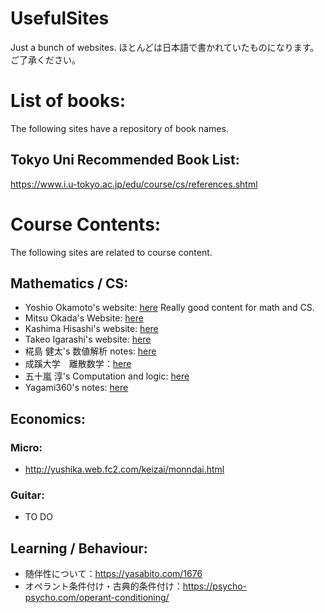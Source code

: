 # UsefulSites
Just a bunch of websites.
ほとんどは日本語で書かれていたものになります。ご了承ください。

# List of books:
The following sites have a repository of book names.

## Tokyo Uni Recommended Book List:
https://www.i.u-tokyo.ac.jp/edu/course/cs/references.shtml

# Course Contents:
The following sites are related to course content.

## Mathematics / CS:
- Yoshio Okamoto's website: [here](http://dopal.cs.uec.ac.jp/okamotoy/lect/)
Really good content for math and CS.
- Mitsu Okada's Website: [here](https://abelard.flet.keio.ac.jp/person/mitsu/pdf/)
- Kashima Hisashi's website: [here](https://hkashima.github.io/education.html)
- Takeo Igarashi's website: [here](https://www-ui.is.s.u-tokyo.ac.jp/~takeo/course/)
- 椛島 健太's 数値解析 notes: [here](https://numanalnote.musicscience37.com/numerical-analysis-note.pdf)
- 成蹊大学　離散数学：[here](https://www.ci.seikei.ac.jp/yamamoto/lecture/dm/text.pdf)
- 五十嵐 淳's Computation and logic: [here](https://www.fos.kuis.kyoto-u.ac.jp/~igarashi/class/cal/)
- Yagami360's notes: [here](https://github.com/Yagami360/My_NoteBook)

## Economics:

### Micro:
- http://yushika.web.fc2.com/keizai/monndai.html

### Guitar:
- TO DO

## Learning / Behaviour:
- 随伴性について：https://yasabito.com/1676
- オペラント条件付け・古典的条件付け：https://psycho-psycho.com/operant-conditioning/


